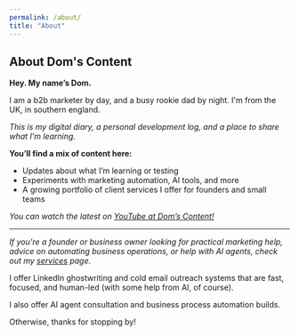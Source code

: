 ```yaml
---
permalink: /about/
title: "About"
---
```


## About Dom's Content

**Hey. My name’s Dom.** 

I am a b2b marketer by day, and a busy rookie dad by night. I'm from the UK, in southern england. 

*This is my digital diary, a personal development log, and a place to share what I’m learning.*

**You’ll find a mix of content here:**
- Updates about what I’m learning or testing
- Experiments with marketing automation, AI tools, and more
- A growing portfolio of client services I offer for founders and small teams

*You can watch the latest on [YouTube at Dom’s Content!](https://www.youtube.com/@doms-content)*

---

*If you're a founder or business owner looking for practical marketing help, advice on automating business operations, or help with AI agents, check out my [services](/services) page.* 

I offer LinkedIn ghostwriting and cold email outreach systems that are fast, focused, and human-led (with some help from AI, of course).

I also offer AI agent consultation and business process automation builds.

Otherwise, thanks for stopping by!
